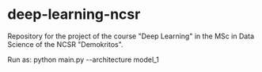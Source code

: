 # deep-learning-ncsr
Repository for the project of the course "Deep Learning" in the MSc in Data Science of the NCSR "Demokritos".

Run as:
python main.py --architecture model_1